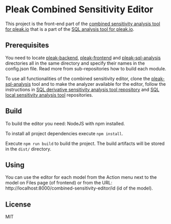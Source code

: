# Pleak Combined Sensitivity Editor

This project is the front-end part of the [combined sensitivity analysis tool for pleak.io](https://github.com/pleak-tools/pleak-sql-analysis/tree/master/banach) that is a part of the [SQL analysis tool for pleak.io](https://github.com/pleak-tools/pleak-sql-analysis).

## Prerequisites

You need to locate [pleak-backend](https://github.com/pleak-tools/pleak-backend), [pleak-frontend](https://github.com/pleak-tools/pleak-frontend) and [pleak-sql-analysis](https://github.com/pleak-tools/pleak-sql-analysis) directories all in the same directory and specify their names in the config.json file.
Read more from sub-repositories how to build each module.

To use all functionalities of the combined sensitivity editor, clone the [pleak-sql-analysis](https://github.com/pleak-tools/pleak-sql-analysis) tool and to make the analyzer available for the editor, follow the instructions in [SQL derivative sensitivity analysis tool repository](https://github.com/pleak-tools/pleak-sql-analysis/tree/master/banach) and [SQL local sensitivity analysis tool](https://github.com/pleak-tools/pleak-sql-analysis/tree/master/localsensitivity-cabal) repositories.

## Build

To build the editor you need: NodeJS with npm installed.

To install all project dependencies execute `npm install`.

Execute `npm run build` to build the project. The build artifacts will be stored in the `dist/` directory.

## Using

You can use the editor for each model from the Action menu next to the model on Files page (of frontend) or from the URL: http://localhost:8000/combined-sensitivity-editor/id (id of the model).

## License

MIT
